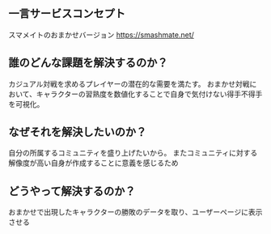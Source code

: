 ## 一言サービスコンセプト

スマメイトのおまかせバージョン
https://smashmate.net/

## 誰のどんな課題を解決するのか？

カジュアル対戦を求めるプレイヤーの潜在的な需要を満たす。
おまかせ対戦において、キャラクターの習熟度を数値化することで自身で気付けない得手不得手を可視化。

## なぜそれを解決したいのか？

自分の所属するコミュニティを盛り上げたいから。
またコミュニティに対する解像度が高い自身が作成することに意義を感じるため

## どうやって解決するのか？

おまかせで出現したキャラクターの勝敗のデータを取り、ユーザーページに表示させる
